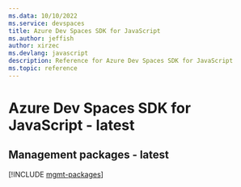 ```yaml
---
ms.data: 10/10/2022
ms.service: devspaces
title: Azure Dev Spaces SDK for JavaScript
ms.author: jeffish
author: xirzec
ms.devlang: javascript
description: Reference for Azure Dev Spaces SDK for JavaScript
ms.topic: reference
---
```

# Azure Dev Spaces SDK for JavaScript - latest

## Management packages - latest
[!INCLUDE [mgmt-packages](dev-spaces-mgmt-index.md)]